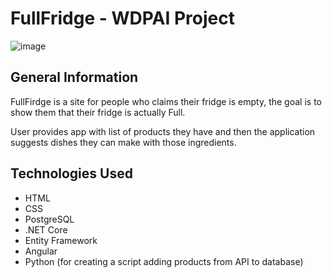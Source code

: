 # FullFridge - WDPAI Project

![image](https://user-images.githubusercontent.com/50916968/200363371-765324ff-b2d8-4369-8d78-890720c9f82b.png)

## General Information
FullFirdge is a site for people who claims their fridge is empty, the goal is to show them that their fridge is actually Full.

User provides app with list of products they have and then the application suggests dishes they can make with those ingredients.

## Technologies Used
- HTML
- CSS
- PostgreSQL
- .NET Core
- Entity Framework
- Angular
- Python (for creating a script adding products from API to database)
